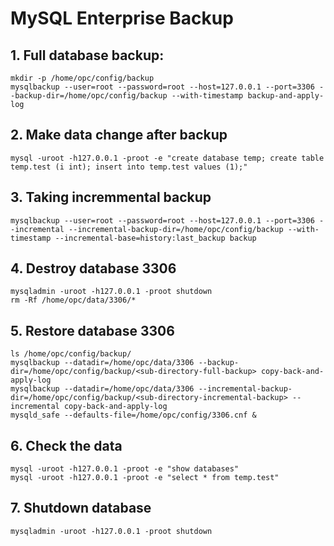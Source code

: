 # MySQL Enterprise Backup
## 1. Full database backup:
```
mkdir -p /home/opc/config/backup
mysqlbackup --user=root --password=root --host=127.0.0.1 --port=3306 --backup-dir=/home/opc/config/backup --with-timestamp backup-and-apply-log
```
## 2. Make data change after backup
```
mysql -uroot -h127.0.0.1 -proot -e "create database temp; create table temp.test (i int); insert into temp.test values (1);"
```
## 3. Taking incremmental backup
```
mysqlbackup --user=root --password=root --host=127.0.0.1 --port=3306 --incremental --incremental-backup-dir=/home/opc/config/backup --with-timestamp --incremental-base=history:last_backup backup
```
## 4. Destroy database 3306
```
mysqladmin -uroot -h127.0.0.1 -proot shutdown
rm -Rf /home/opc/data/3306/*
```
## 5. Restore database 3306
```
ls /home/opc/config/backup/
mysqlbackup --datadir=/home/opc/data/3306 --backup-dir=/home/opc/config/backup/<sub-directory-full-backup> copy-back-and-apply-log
mysqlbackup --datadir=/home/opc/data/3306 --incremental-backup-dir=/home/opc/config/backup/<sub-directory-incremental-backup> --incremental copy-back-and-apply-log
mysqld_safe --defaults-file=/home/opc/config/3306.cnf &
```
## 6. Check the data
```
mysql -uroot -h127.0.0.1 -proot -e "show databases"
mysql -uroot -h127.0.0.1 -proot -e "select * from temp.test"
```
## 7. Shutdown database
```
mysqladmin -uroot -h127.0.0.1 -proot shutdown
```
